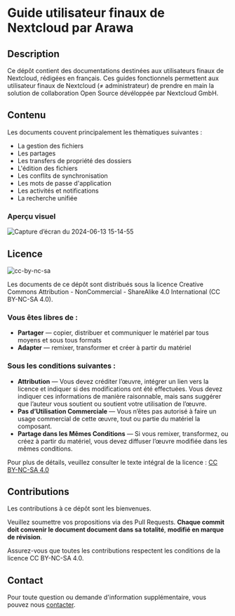 # Guide utilisateur finaux de Nextcloud par Arawa

## Description

Ce dépôt contient des documentations destinées aux utilisateurs finaux de Nextcloud, rédigées en français. Ces guides fonctionnels permettent aux utilisateur finaux de Nextcloud (≠ administrateur) de prendre en main la solution de collaboration Open Source dévéloppée par Nextcloud GmbH.

## Contenu

Les documents couvent principalement les thèmatiques suivantes :

- La gestion des fichiers
- Les partages
- Les transfers de propriété des dossiers
- L'édition des fichiers
- Les conflits de synchronisation
- Les mots de passe d'application
- Les activités et notifications
- La recherche unifiée

### Aperçu visuel

![Capture d’écran du 2024-06-13 15-14-55](https://github.com/arawa/guides-utilisateurs-nextcloud/assets/33763786/dd372ca7-4726-4621-b88d-d3ffcec92959)

## Licence

![cc-by-nc-sa](https://github.com/arawa/guides-utilisateurs-nextcloud/assets/33763786/eaf832ed-8651-4bfc-b85d-bbe633756a8c)

Les documents de ce dépôt sont distribués sous la licence Creative Commons Attribution - NonCommercial - ShareAlike 4.0 International (CC BY-NC-SA 4.0). 

### Vous êtes libres de :

- **Partager** — copier, distribuer et communiquer le matériel par tous moyens et sous tous formats
- **Adapter** — remixer, transformer et créer à partir du matériel

### Sous les conditions suivantes :

- **Attribution** — Vous devez créditer l’œuvre, intégrer un lien vers la licence et indiquer si des modifications ont été effectuées. Vous devez indiquer ces informations de manière raisonnable, mais sans suggérer que l’auteur vous soutient ou soutient votre utilisation de l’œuvre.
- **Pas d’Utilisation Commerciale** — Vous n’êtes pas autorisé à faire un usage commercial de cette œuvre, tout ou partie du matériel la composant.
- **Partage dans les Mêmes Conditions** — Si vous remixer, transformez, ou créez à partir du matériel, vous devez diffuser l’œuvre modifiée dans les mêmes conditions.

Pour plus de détails, veuillez consulter le texte intégral de la licence : [CC BY-NC-SA 4.0](https://creativecommons.org/licenses/by-nc-sa/4.0/)

## Contributions

Les contributions à ce dépôt sont les bienvenues. 

Veuillez soumettre vos propositions via des Pull Requests. **Chaque commit doit convenir le document document dans sa totalité**, **modifié en marque de révision**. 

Assurez-vous que toutes les contributions respectent les conditions de la licence CC BY-NC-SA 4.0.

## Contact

Pour toute question ou demande d'information supplémentaire, vous pouvez nous [contacter](https://www.arawa.fr/contact/).
